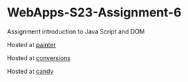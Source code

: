 
# WebApps-S23-Assignment-6
Assignment introduction to Java Script and DOM

Hosted at [painter](https://44-563-web-apps-s23.github.io/44563-webapps-s23-assignment6-anudeepyalamanchi/painter.html)

Hosted at [conversions](https://44-563-web-apps-s23.github.io/44563-webapps-s23-assignment6-anudeepyalamanchi/conversions.html)

Hosted at [candy](https://44-563-web-apps-s23.github.io/44563-webapps-s23-assignment6-anudeepyalamanchi/candy.html)
